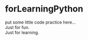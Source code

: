 # forLearningPython
put some little code practice here...</br>
Just for fun.</br>
Just for learning.
